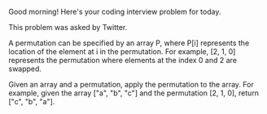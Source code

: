 Good morning! Here's your coding interview problem for today.

This problem was asked by Twitter.

A permutation can be specified by an array P, where P[i] represents the location
of the element at i in the permutation. For example, [2, 1, 0] represents the
permutation where elements at the index 0 and 2 are swapped.

Given an array and a permutation, apply the permutation to the array. For
example, given the array ["a", "b", "c"] and the permutation [2, 1, 0], return 
["c", "b", "a"].